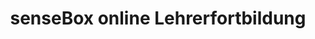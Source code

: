 ---
place: "Münster"
title: "senseBox online Lehrerfortbildung"
description: "Kostenlose online Fortbildung \"Einsatz von Mikrocontrollern im Unterricht - Programmieren lernen und Messgeräte bauen mit der senseBox\". Anmeldung unter <a href=\"/fortbildung\">sensebox.de/fortbildung</a>"
starting-date: 2020-09-18
time: "14:00-16:00"
ending-date: 2020-09-88
---